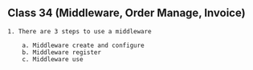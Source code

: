 ## **Class 34 (Middleware, Order Manage, Invoice)**

    1. There are 3 steps to use a middleware
        
        a. Middleware create and configure
        b. Middleware register
        c. Middleware use
    
